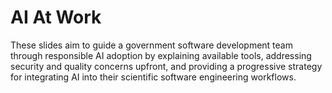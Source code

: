 # AI At Work

These slides aim to guide a government software development team through responsible AI adoption by explaining available tools, addressing security and quality concerns upfront, and providing a progressive strategy for integrating AI into their scientific software engineering workflows.